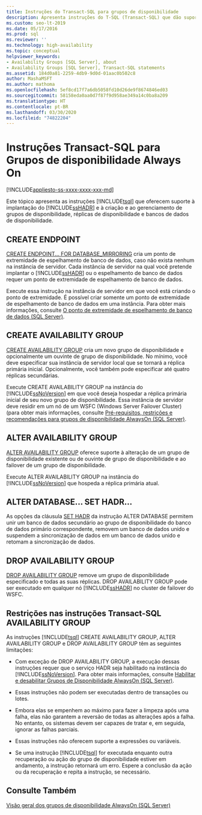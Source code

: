```yaml
---
title: Instruções do Transact-SQL para grupos de disponibilidade
description: Apresenta instruções do T-SQL (Transact-SQL) que dão suporte à implantação, à criação e ao gerenciamento de grupos de disponibilidade Always On.
ms.custom: seo-lt-2019
ms.date: 05/17/2016
ms.prod: sql
ms.reviewer: ''
ms.technology: high-availability
ms.topic: conceptual
helpviewer_keywords:
- Availability Groups [SQL Server], about
- Availability Groups [SQL Server], Transact-SQL statements
ms.assetid: 184d0a81-2259-4db9-9d0d-01aac0b502c8
author: MashaMSFT
ms.author: mathoma
ms.openlocfilehash: 5ef8cd17f7a6db5058fd10d26de9f8674846ed03
ms.sourcegitcommit: 58158eda0aa0d7f87f9d958ae349a14c0ba8a209
ms.translationtype: HT
ms.contentlocale: pt-BR
ms.lasthandoff: 03/30/2020
ms.locfileid: "74822204"
---
```

# <a name="transact-sql-statements-for-always-on-availability-groups"></a>Instruções Transact-SQL para Grupos de disponibilidade Always On
[!INCLUDE[appliesto-ss-xxxx-xxxx-xxx-md](../../../includes/appliesto-ss-xxxx-xxxx-xxx-md.md)]

  Este tópico apresenta as instruções [!INCLUDE[tsql](../../../includes/tsql-md.md)] que oferecem suporte à implantação do [!INCLUDE[ssHADR](../../../includes/sshadr-md.md)] e à criação e ao gerenciamento de grupos de disponibilidade, réplicas de disponibilidade e bancos de dados de disponibilidade.  
  
 
##  <a name="create-endpoint"></a><a name="CreateEndpoint"></a> CREATE ENDPOINT  
 [CREATE ENDPOINT... FOR DATABASE_MIRRORING](../../../t-sql/statements/create-endpoint-transact-sql.md) cria um ponto de extremidade de espelhamento de banco de dados, caso não exista nenhum na instância de servidor. Cada instância de servidor na qual você pretende implantar o [!INCLUDE[ssHADR](../../../includes/sshadr-md.md)] ou o espelhamento de banco de dados requer um ponto de extremidade de espelhamento de banco de dados.  
  
 Execute essa instrução na instância de servidor em que você está criando o ponto de extremidade. É possível criar somente um ponto de extremidade de espelhamento de banco de dados em uma instância. Para obter mais informações, consulte [O ponto de extremidade de espelhamento de banco de dados &#40;SQL Server&#41;](../../../database-engine/database-mirroring/the-database-mirroring-endpoint-sql-server.md).  
  
##  <a name="create-availability-group"></a><a name="CreateAG"></a> CREATE AVAILABILITY GROUP  
 [CREATE AVAILABILITY GROUP](../../../t-sql/statements/create-availability-group-transact-sql.md) cria um novo grupo de disponibilidade e opcionalmente um ouvinte de grupo de disponibilidade. No mínimo, você deve especificar sua instância de servidor local que se tornará a réplica primária inicial. Opcionalmente, você também pode especificar até quatro réplicas secundárias.  
  
 Execute CREATE AVAILABILITY GROUP na instância do [!INCLUDE[ssNoVersion](../../../includes/ssnoversion-md.md)] em que você deseja hospedar a réplica primária inicial de seu novo grupo de disponibilidade. Essa instância de servidor deve residir em um nó de um WSFC (Windows Server Failover Cluster) (para obter mais informações, consulte [Pré-requisitos, restrições e recomendações para grupos de disponibilidade AlwaysOn &#40;SQL Server&#41;](../../../database-engine/availability-groups/windows/prereqs-restrictions-recommendations-always-on-availability.md).  
  
##  <a name="alter-availability-group"></a><a name="AlterAG"></a> ALTER AVAILABILITY GROUP  
 [ALTER AVAILABILITY GROUP](../../../t-sql/statements/alter-availability-group-transact-sql.md) oferece suporte à alteração de um grupo de disponibilidade existente ou de ouvinte de grupo de disponibilidade e ao failover de um grupo de disponibilidade.  
  
 Execute ALTER AVAILABILITY GROUP na instância do [!INCLUDE[ssNoVersion](../../../includes/ssnoversion-md.md)] que hospeda a réplica primária atual.  
  
##  <a name="alter-database--set-hadr-"></a><a name="AlterDb"></a> ALTER DATABASE... SET HADR...  
 As opções da cláusula [SET HADR](../../../t-sql/statements/alter-database-transact-sql-set-hadr.md) da instrução ALTER DATABASE permitem unir um banco de dados secundário ao grupo de disponibilidade do banco de dados primário correspondente, removem um banco de dados unido e suspendem a sincronização de dados em um banco de dados unido e retomam a sincronização de dados.  
  
##  <a name="drop-availability-group"></a><a name="DropAG"></a> DROP AVAILABILITY GROUP  
 [DROP AVAILABILITY GROUP](../../../t-sql/statements/drop-availability-group-transact-sql.md) remove um grupo de disponibilidade especificado e todas as suas réplicas. DROP AVAILABILITY GROUP pode ser executado em qualquer nó [!INCLUDE[ssHADR](../../../includes/sshadr-md.md)] no cluster de failover do WSFC.  
  
##  <a name="restrictions-on-the-availability-group-transact-sql-statements"></a><a name="Restrictions"></a> Restrições nas instruções Transact-SQL AVAILABILITY GROUP  
 As instruções [!INCLUDE[tsql](../../../includes/tsql-md.md)] CREATE AVAILABILITY GROUP, ALTER AVAILABILITY GROUP e DROP AVAILABILITY GROUP têm as seguintes limitações:  
  
-   Com exceção de DROP AVAILABILITY GROUP, a execução dessas instruções requer que o serviço HADR seja habilitado na instância do [!INCLUDE[ssNoVersion](../../../includes/ssnoversion-md.md)]. Para obter mais informações, consulte [Habilitar e desabilitar Grupos de Disponibilidade AlwaysOn &#40;SQL Server&#41;](../../../database-engine/availability-groups/windows/enable-and-disable-always-on-availability-groups-sql-server.md).  
  
-   Essas instruções não podem ser executadas dentro de transações ou lotes.  
  
-   Embora elas se empenhem ao máximo para fazer a limpeza após uma falha, elas não garantem a reversão de todas as alterações após a falha. No entanto, os sistemas devem ser capazes de tratar e, em seguida, ignorar as falhas parciais.  
  
-   Essas instruções não oferecem suporte a expressões ou variáveis.  
  
-   Se uma instrução [!INCLUDE[tsql](../../../includes/tsql-md.md)] for executada enquanto outra recuperação ou ação do grupo de disponibilidade estiver em andamento, a instrução retornará um erro. Espere a conclusão da ação ou da recuperação e repita a instrução, se necessário.  
  
## <a name="see-also"></a>Consulte Também  
 [Visão geral dos grupos de disponibilidade AlwaysOn &#40;SQL Server&#41;](../../../database-engine/availability-groups/windows/overview-of-always-on-availability-groups-sql-server.md)  
  
  
